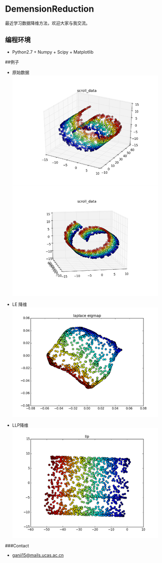 # DemensionReduction
最近学习数据降维方法，欢迎大家与我交流。

## 编程环境
* Python2.7 + Numpy + Scipy + Matplotlib

##例子
* 原始数据
![origin_data](https://github.com/ganji15/DemensionReduction/blob/master/LaplaceEigmap%26LLP/scroll.png)
![origin_data](https://github.com/ganji15/DemensionReduction/blob/master/LaplaceEigmap%26LLP/adjust_scroll_data.png)

* LE 降维
![LE](https://github.com/ganji15/DemensionReduction/blob/master/LaplaceEigmap%26LLP/eigmap.png)

* LLP降维
![LE](https://github.com/ganji15/DemensionReduction/blob/master/LaplaceEigmap%26LLP/llp.png)

###Contact
* ganji15@mails.ucas.ac.cn
